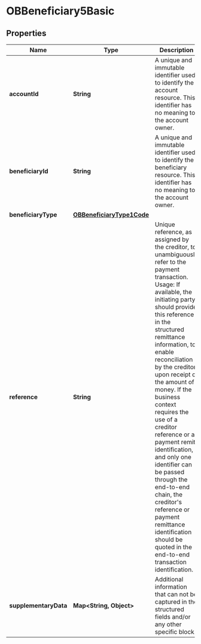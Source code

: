 

# OBBeneficiary5Basic

## Properties

Name | Type | Description | Notes
------------ | ------------- | ------------- | -------------
**accountId** | **String** | A unique and immutable identifier used to identify the account resource. This identifier has no meaning to the account owner. |  [optional]
**beneficiaryId** | **String** | A unique and immutable identifier used to identify the beneficiary resource. This identifier has no meaning to the account owner. |  [optional]
**beneficiaryType** | [**OBBeneficiaryType1Code**](OBBeneficiaryType1Code.md) |  |  [optional]
**reference** | **String** | Unique reference, as assigned by the creditor, to unambiguously refer to the payment transaction. Usage: If available, the initiating party should provide this reference in the structured remittance information, to enable reconciliation by the creditor upon receipt of the amount of money. If the business context requires the use of a creditor reference or a payment remit identification, and only one identifier can be passed through the end-to-end chain, the creditor&#39;s reference or payment remittance identification should be quoted in the end-to-end transaction identification. |  [optional]
**supplementaryData** | **Map&lt;String, Object&gt;** | Additional information that can not be captured in the structured fields and/or any other specific block. |  [optional]



